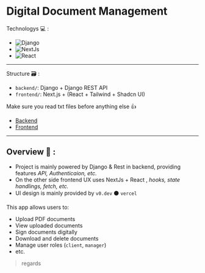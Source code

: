 # Digital Document Management 


Technologys 💻 : 
- ![Django](https://img.shields.io/badge/Django-092E20?style=for-the-badge&logo=Django&logoColor=white)
- ![NextJs](https://img.shields.io/badge/NextJS-000000?style=for-the-badge&logo=nextdotjs&logoColor=white)
- ![React](https://img.shields.io/badge/React-20232A?style=for-the-badge&logo=react&logoColor=61DAFB)

--- 
Structure 🗃️ :
- `backend/`: Django + Django REST API
- `frontend/`: Next.js + (React + Tailwind + Shadcn UI)
  
Make sure you read txt files before anything else 👍
* [Backend](./backend/__commands.txt)
* [Frontend](./backend/__help.txt)
---
Overview 📖 :
---
* Project is mainly powered by Django & Rest in backend, providing features _API, Authenticaion, etc._
* On the other side frontend UX uses NextJs + React , _hooks, state handlings, fetch, etc._
* UI design is mainly provided by `v0.dev` ⚫ `vercel` 

This app allows users to:
- Upload PDF documents
- View uploaded documents
- Sign documents digitally
- Download and delete documents
- Manage user roles (`client`, `manager`)
- etc.

> regards
